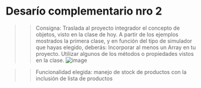 # Desarío complementario nro 2

>> Consigna: Traslada al proyecto integrador el concepto de objetos, visto en la clase de hoy. A partir de los ejemplos mostrados la primera clase, y en función del tipo de simulador que hayas elegido, deberás:
Incorporar al menos un Array en tu proyecto.
Utilizar algunos de los métodos o propiedades vistos en la clase.
![image](https://user-images.githubusercontent.com/4087941/188538218-e168fd15-95d1-4df0-9686-38a878433c8e.png)


>> Funcionalidad elegida: manejo de stock de productos con la inclusión de lista de productos
